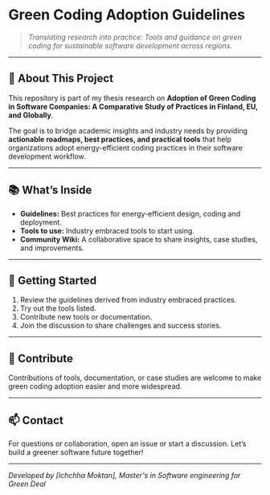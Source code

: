 # Green Coding Adoption Guidelines

> *Translating research into practice: Tools and guidance on green coding for sustainable software development across regions.*

---

## 🚀 About This Project

This repository is part of my thesis research on **Adoption of Green Coding in Software Companies: 
A Comparative Study of Practices in Finland, EU, and Globally**.

The goal is to bridge academic insights and industry needs by providing **actionable roadmaps, best practices, and practical tools** that help organizations adopt energy-efficient coding practices in their software development workflow.

---

## 📚 What’s Inside

- **Guidelines:** Best practices for energy-efficient design, coding and deployment.  
- **Tools to use:** Industry embraced tools to start using.  
- **Community Wiki:** A collaborative space to share insights, case studies, and improvements.  

---

## 🔧 Getting Started

1. Review the guidelines derived from industry embraced practices.  
2. Try out the tools listed.  
3. Contribute new tools or documentation.  
4. Join the discussion to share challenges and success stories.

---

## 🤝 Contribute

Contributions of tools, documentation, or case studies are welcome to make green coding adoption easier and more widespread.

---

## 📫 Contact

For questions or collaboration, open an issue or start a discussion. Let’s build a greener software future together!

---

*Developed by [Ichchha Moktan], Master's in Software engineering for Green Deal*


